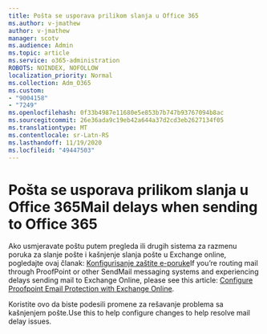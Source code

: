 ```yaml
---
title: Pošta se usporava prilikom slanja u Office 365
ms.author: v-jmathew
author: v-jmathew
manager: scotv
ms.audience: Admin
ms.topic: article
ms.service: o365-administration
ROBOTS: NOINDEX, NOFOLLOW
localization_priority: Normal
ms.collection: Adm_O365
ms.custom:
- "9004158"
- "7249"
ms.openlocfilehash: 0f33b4987e11680e5e853b7b747b93767094b8ac
ms.sourcegitcommit: 26e36ada9c19eb42a644a37d2cd3eb2627134f05
ms.translationtype: MT
ms.contentlocale: sr-Latn-RS
ms.lasthandoff: 11/19/2020
ms.locfileid: "49447503"
---
```

# <a name="mail-delays-when-sending-to-office-365"></a><span data-ttu-id="1996f-102">Pošta se usporava prilikom slanja u Office 365</span><span class="sxs-lookup"><span data-stu-id="1996f-102">Mail delays when sending to Office 365</span></span>

<span data-ttu-id="1996f-103">Ako usmjeravate poštu putem pregleda ili drugih sistema za razmenu poruka za slanje pošte i kašnjenje slanja pošte u Exchange online, pogledajte ovaj članak: [Konfigurisanje zaštite e-poruke](https://docs.microsoft.com/exchange/troubleshoot/email-delivery/configure-proofpoint-with-exchange)</span><span class="sxs-lookup"><span data-stu-id="1996f-103">If you’re routing mail through ProofPoint or other SendMail messaging systems and experiencing delays sending mail to Exchange Online, please see this article: [Configure Proofpoint Email Protection with Exchange Online](https://docs.microsoft.com/exchange/troubleshoot/email-delivery/configure-proofpoint-with-exchange).</span></span>

<span data-ttu-id="1996f-104">Koristite ovo da biste podesili promene za rešavanje problema sa kašnjenjem pošte.</span><span class="sxs-lookup"><span data-stu-id="1996f-104">Use this to help configure changes to help resolve mail delay issues.</span></span>
